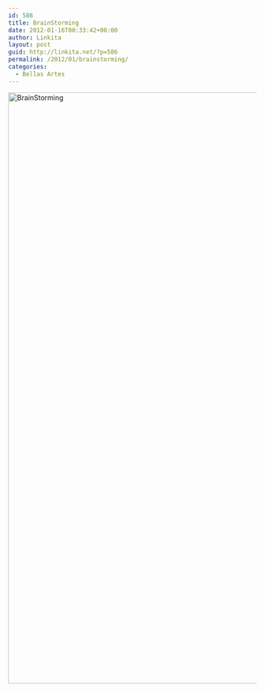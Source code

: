 ```yaml
---
id: 586
title: BrainStorming
date: 2012-01-16T00:33:42+00:00
author: Linkita
layout: post
guid: http://linkita.net/?p=586
permalink: /2012/01/brainstorming/
categories:
  - Bellas Artes
---
```

[<img src="http://farm8.staticflickr.com/7032/6704720795_9f41a17d0e_o.jpg" width="849" height="1200" alt="BrainStorming" />](http://www.flickr.com/photos/linkita/6704720795/ "BrainStorming by Linkita, on Flickr")